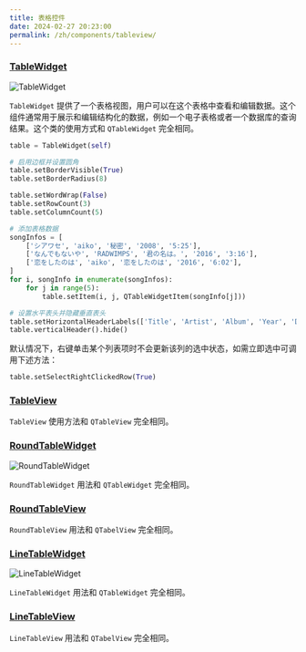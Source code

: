 ```yaml
---
title: 表格控件
date: 2024-02-27 20:23:00
permalink: /zh/components/tableview/
---
```


### [TableWidget](https://pyqt-fluent-widgets.readthedocs.io/zh-cn/latest/autoapi/qfluentwidgets/components/widgets/table_view/index.html#qfluentwidgets.components.widgets.table_view.TableWidget)

![TableWidget](/img/components/tableview/TableView.png)

`TableWidget` 提供了一个表格视图，用户可以在这个表格中查看和编辑数据。这个组件通常用于展示和编辑结构化的数据，例如一个电子表格或者一个数据库的查询结果。这个类的使用方式和 `QTableWidget` 完全相同。

```python
table = TableWidget(self)

# 启用边框并设置圆角
table.setBorderVisible(True)
table.setBorderRadius(8)

table.setWordWrap(False)
table.setRowCount(3)
table.setColumnCount(5)

# 添加表格数据
songInfos = [
    ['シアワセ', 'aiko', '秘密', '2008', '5:25'],
    ['なんでもないや', 'RADWIMPS', '君の名は。', '2016', '3:16'],
    ['恋をしたのは', 'aiko', '恋をしたのは', '2016', '6:02'],
]
for i, songInfo in enumerate(songInfos):
    for j in range(5):
        table.setItem(i, j, QTableWidgetItem(songInfo[j]))

# 设置水平表头并隐藏垂直表头
table.setHorizontalHeaderLabels(['Title', 'Artist', 'Album', 'Year', 'Duration'])
table.verticalHeader().hide()
```

默认情况下，右键单击某个列表项时不会更新该列的选中状态，如需立即选中可调用下述方法：
```python
table.setSelectRightClickedRow(True)
```


### [TableView](https://pyqt-fluent-widgets.readthedocs.io/zh-cn/latest/autoapi/qfluentwidgets/components/widgets/table_view/index.html#qfluentwidgets.components.widgets.table_view.TableView)

`TableView` 使用方法和 `QTableView` 完全相同。


### [RoundTableWidget](https://qfluentwidgets.com/zh/price)

![RoundTableWidget](/img/components/tableview/RoundTableView.png)

`RoundTableWidget` 用法和 `QTableWidget` 完全相同。


### [RoundTableView](https://qfluentwidgets.com/zh/price)

`RoundTableView` 用法和 `QTabelView` 完全相同。


### [LineTableWidget](https://qfluentwidgets.com/zh/price)

![LineTableWidget](/img/components/tableview/LineTableView.png)

`LineTableWidget` 用法和 `QTableWidget` 完全相同。


### [LineTableView](https://qfluentwidgets.com/zh/price)

`LineTableView` 用法和 `QTabelView` 完全相同。